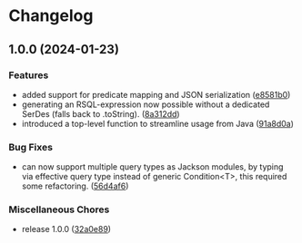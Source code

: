 # Changelog

## 1.0.0 (2024-01-23)


### Features

* added support for predicate mapping and JSON serialization ([e8581b0](https://github.com/idlab-discover/rsql-utils/commit/e8581b0d13f939b2fcf8d4a48059fb100b78d381))
* generating an RSQL-expression now possible without a dedicated SerDes (falls back to .toString). ([8a312dd](https://github.com/idlab-discover/rsql-utils/commit/8a312ddaabd2acc886a6010e891f4bb6aac911c3))
* introduced a top-level function to streamline usage from Java ([91a8d0a](https://github.com/idlab-discover/rsql-utils/commit/91a8d0ad1a1ec76cc49b5b153e5b44521b1dfbed))


### Bug Fixes

* can now support multiple query types as Jackson modules, by typing via effective query type instead of generic Condition&lt;T&gt;, this required some refactoring. ([56d4af6](https://github.com/idlab-discover/rsql-utils/commit/56d4af6fcb082cba1a31d1b5b58d25a5b7e62437))


### Miscellaneous Chores

* release 1.0.0 ([32a0e89](https://github.com/idlab-discover/rsql-utils/commit/32a0e895b299df46972015034f713b782941112e))

